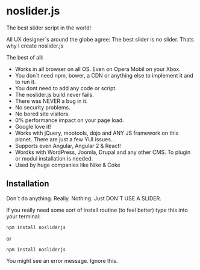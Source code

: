 # noslider.js
The best slider script in the world!

All UX designer´s around the globe agree: The best slider is no slider.
Thats why I create noslider.js

The best of all:
- Works in all browser on all OS. Even on Opera Mobil on your Xbox.
- You don´t need npm, bower, a CDN or anything else to implement it and to run it.
- You dont need to add any code or script.
- The noslider.js build never fails.
- There was NEVER a bug in it.
- No security problems.
- No bored site visitors.
- 0% performance impact on your page load.
- Google love it!
- Works with jQuery, mootools, dojo and ANY JS framework on this planet. There are just a few YUI issues...
- Supports even Angular, Angular 2 & React!
- Wordks with WordPress, Joomla, Drupal and any other CMS. To plugin or modul installation is needed.
- Used by huge companies like Nike & Coke 


## Installation
Don´t do anything. Really. Nothing. Just DON´T USE A SLIDER.

If you really need some sort of install routine (to feel better) type this into your terminal:

`npm install nosliderjs`

or

`npm install nosliderjs`

You might see an error message. Ignore this.
